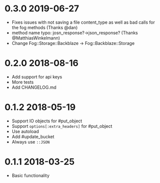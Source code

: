 0.3.0 2019-06-27
==========================================================

- Fixes issues with not saving a file content_type as well as bad calls for the fog methods (Thanks @dan)
- method name typo: josn_response?->json_response? (Thanks @MatthiasWinkelmann)
- Change Fog::Storage::Backblaze -> Fog::Backblaze::Storage

0.2.0 2018-08-16
==========================================================

- Add support for api keys
- More tests
- Add CHANGELOG.md

0.1.2 2018-05-19
==========================================================

- Support IO objects for #put_object
- Support `options[:extra_headers]` for #put_object
- Use autoload
- Add #update_bucket
- Always use `::JSON`

0.1.1 2018-03-25
==========================================================

- Basic functionality
